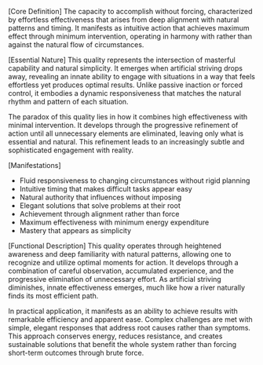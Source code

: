 [Core Definition]
The capacity to accomplish without forcing, characterized by effortless effectiveness that arises from deep alignment with natural patterns and timing. It manifests as intuitive action that achieves maximum effect through minimum intervention, operating in harmony with rather than against the natural flow of circumstances.

[Essential Nature]
This quality represents the intersection of masterful capability and natural simplicity. It emerges when artificial striving drops away, revealing an innate ability to engage with situations in a way that feels effortless yet produces optimal results. Unlike passive inaction or forced control, it embodies a dynamic responsiveness that matches the natural rhythm and pattern of each situation.

The paradox of this quality lies in how it combines high effectiveness with minimal intervention. It develops through the progressive refinement of action until all unnecessary elements are eliminated, leaving only what is essential and natural. This refinement leads to an increasingly subtle and sophisticated engagement with reality.

[Manifestations]
- Fluid responsiveness to changing circumstances without rigid planning
- Intuitive timing that makes difficult tasks appear easy
- Natural authority that influences without imposing
- Elegant solutions that solve problems at their root
- Achievement through alignment rather than force
- Maximum effectiveness with minimum energy expenditure
- Mastery that appears as simplicity

[Functional Description]
This quality operates through heightened awareness and deep familiarity with natural patterns, allowing one to recognize and utilize optimal moments for action. It develops through a combination of careful observation, accumulated experience, and the progressive elimination of unnecessary effort. As artificial striving diminishes, innate effectiveness emerges, much like how a river naturally finds its most efficient path.

In practical application, it manifests as an ability to achieve results with remarkable efficiency and apparent ease. Complex challenges are met with simple, elegant responses that address root causes rather than symptoms. This approach conserves energy, reduces resistance, and creates sustainable solutions that benefit the whole system rather than forcing short-term outcomes through brute force.